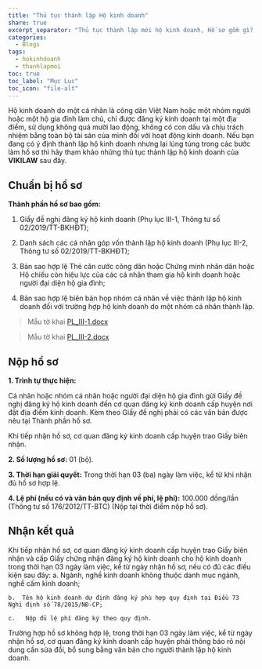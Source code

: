 ```yaml
---
title: "Thủ tục thành lập Hộ kinh doanh"
share: true
excerpt_separator: "Thủ tục thành lập mới hộ kinh doanh, Hồ sơ gồm gì? Chi phí bao nhiêu? quy trình đăng ký..."
categories:
  - Blogs
tags:
  - hokinhdoanh
  - thanhlapmoi
toc: true
toc_label: "Mục Lục"
toc_icon: "file-alt"
---
```



Hộ kinh doanh do một cá nhân là công dân Việt Nam hoặc một nhóm người hoặc một hộ gia đình làm chủ, chỉ được đăng ký kinh doanh tại một địa điểm, sử dụng không quá mười lao động, không có con dấu và chịu trách nhiệm bằng toàn bộ tài sản của mình đối với hoạt động kinh doanh. Nếu bạn đang có ý định thành lập hộ kinh doanh nhưng lại lúng túng trong các bước làm hồ sơ thì hãy tham khảo những thủ tục thành lập hộ kinh doanh của **VIKILAW** sau đây.

## Chuẩn bị hồ sơ

**Thành phần hồ sơ bao gồm:**

1. Giấy đề nghị đăng ký hộ kinh doanh (Phụ lục III-1, Thông tư số 02/2019/TT-BKHĐT);

2. Danh sách các cá nhân góp vốn thành lập hộ kinh doanh (Phụ lục III-2, Thông tư số 02/2019/TT-BKHĐT);

3. Bản sao hợp lệ Thẻ căn cước công dân hoặc Chứng minh nhân dân hoặc Hộ chiếu còn hiệu lực của các cá nhân tham gia hộ kinh doanh hoặc người đại diện hộ gia đình;

4. Bản sao hợp lệ biên bản họp nhóm cá nhân về việc thành lập hộ kinh doanh đối với trường hợp hộ kinh doanh do một nhóm cá nhân thành lập.

>Mẫu tờ khai [PL_III-1.docx](https://bit.ly/mau-to-khai-PL_III-1) 

>Mẫu tờ khai [PL_III-2.docx](https://bit.ly/mau-to-khai-PL_III-2)


## Nộp hồ sơ

**1. Trình tự thực hiện:**

Cá nhân hoặc nhóm cá nhân hoặc người đại diện hộ gia đình gửi Giấy đề nghị đăng ký hộ kinh doanh đến cơ quan đăng ký kinh doanh cấp huyện nơi đặt địa điểm kinh doanh. Kèm theo Giấy đề nghị phải có các văn bản được nêu tại Thành phần hồ sơ.

Khi tiếp nhận hồ sơ, cơ quan đăng ký kinh doanh cấp huyện trao Giấy biên nhận.

**2. Số lượng hồ sơ:** 01 (bộ).

**3. Thời hạn giải quyết:** Trong thời hạn 03 (ba) ngày làm việc, kể từ khi nhận đủ hồ sơ hợp lệ.

**4. Lệ phí (nếu có và văn bản quy định về phí, lệ phí):** 100.000 đồng/lần (Thông tư số 176/2012/TT-BTC) (Nộp tại thời điểm nộp hồ sơ).

## Nhận kết quả

Khi tiếp nhận hồ sơ, cơ quan đăng ký kinh doanh cấp huyện trao Giấy biên nhận và cấp Giấy chứng nhận đăng ký hộ kinh doanh cho hộ kinh doanh trong thời hạn 03 ngày làm việc, kể từ ngày nhận hồ sơ, nếu có đủ các điều kiện sau đây:
	a.   Ngành, nghề kinh doanh không thuộc danh mục ngành, nghề cấm kinh doanh;

	b.  Tên hộ kinh doanh dự định đăng ký phù hợp quy định tại Điều 73 Nghị định số 78/2015/NĐ-CP;

	c.   Nộp đủ lệ phí đăng ký theo quy định.
	
Trường hợp hồ sơ không hợp lệ, trong thời hạn 03 ngày làm việc, kể từ ngày nhận hồ sơ, cơ quan đăng ký kinh doanh cấp huyện phải thông báo rõ nội dung cần sửa đổi, bổ sung bằng văn bản cho người thành lập hộ kinh doanh.




